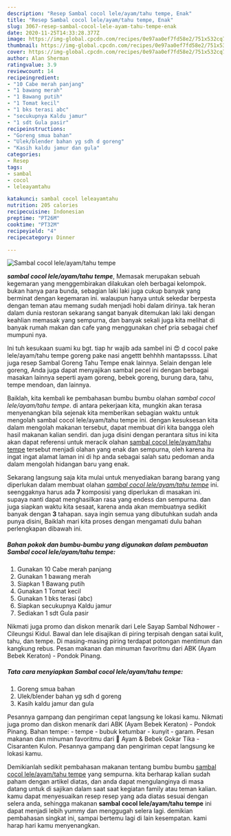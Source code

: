 ```yaml
---
description: "Resep Sambal cocol lele/ayam/tahu tempe, Enak"
title: "Resep Sambal cocol lele/ayam/tahu tempe, Enak"
slug: 3067-resep-sambal-cocol-lele-ayam-tahu-tempe-enak
date: 2020-11-25T14:33:28.377Z
image: https://img-global.cpcdn.com/recipes/0e97aa0ef7fd58e2/751x532cq70/sambal-cocol-leleayamtahu-tempe-foto-resep-utama.jpg
thumbnail: https://img-global.cpcdn.com/recipes/0e97aa0ef7fd58e2/751x532cq70/sambal-cocol-leleayamtahu-tempe-foto-resep-utama.jpg
cover: https://img-global.cpcdn.com/recipes/0e97aa0ef7fd58e2/751x532cq70/sambal-cocol-leleayamtahu-tempe-foto-resep-utama.jpg
author: Alan Sherman
ratingvalue: 3.9
reviewcount: 14
recipeingredient:
- "10 Cabe merah panjang"
- "1 bawang merah"
- "1 Bawang putih"
- "1 Tomat kecil"
- "1 bks terasi abc"
- "secukupnya Kaldu jamur"
- "1 sdt Gula pasir"
recipeinstructions:
- "Goreng smua bahan"
- "Ulek/blender bahan yg sdh d goreng"
- "Kasih kaldu jamur dan gula"
categories:
- Resep
tags:
- sambal
- cocol
- leleayamtahu

katakunci: sambal cocol leleayamtahu 
nutrition: 205 calories
recipecuisine: Indonesian
preptime: "PT26M"
cooktime: "PT32M"
recipeyield: "4"
recipecategory: Dinner

---
```



![Sambal cocol lele/ayam/tahu tempe](https://img-global.cpcdn.com/recipes/0e97aa0ef7fd58e2/751x532cq70/sambal-cocol-leleayamtahu-tempe-foto-resep-utama.jpg)

<b><i>sambal cocol lele/ayam/tahu tempe</i></b>, Memasak merupakan sebuah kegemaran yang menggembirakan dilakukan oleh berbagai kelompok. bukan hanya para bunda, sebagian laki laki juga cukup banyak yang berminat dengan kegemaran ini. walaupun hanya untuk sekedar berpesta dengan teman atau memang sudah menjadi hobi dalam dirinya. tak heran dalam dunia restoran sekarang sangat banyak ditemukan laki laki dengan keahlian memasak yang sempurna, dan banyak sekali juga kita melihat di banyak rumah makan dan cafe yang menggunakan chef pria sebagai chef mumpuni nya.

Ini tuh kesukaan suami ku bgt. tiap hr wajib ada sambel ini 😍 d cocol pake lele/ayam/tahu tempe goreng pake nasi angettt behhhh mantapssss. Lihat juga resep Sambal Goreng Tahu Tempe enak lainnya. Selain dengan lele goreng, Anda juga dapat menyajikan sambal pecel ini dengan berbagai masakan lainnya seperti ayam goreng, bebek goreng, burung dara, tahu, tempe mendoan, dan lainnya.

Baiklah, kita kembali ke pembahasan bumbu bumbu olahan <i>sambal cocol lele/ayam/tahu tempe</i>. di antara pekerjaan kita, mungkin akan terasa menyenangkan bila sejenak kita memberikan sebagian waktu untuk mengolah sambal cocol lele/ayam/tahu tempe ini. dengan kesuksesan kita dalam mengolah makanan tersebut, dapat membuat diri kita bangga oleh hasil makanan kalian sendiri. dan juga disini dengan perantara situs ini kita akan dapat referensi untuk meracik olahan <u>sambal cocol lele/ayam/tahu tempe</u> tersebut menjadi olahan yang enak dan sempurna, oleh karena itu ingat ingat alamat laman ini di hp anda sebagai salah satu pedoman anda dalam mengolah hidangan baru yang enak.


Sekarang langsung saja kita mulai untuk menyediakan barang barang yang diperlukan dalam membuat olahan <u><i>sambal cocol lele/ayam/tahu tempe</i></u> ini. seenggaknya harus ada <b>7</b> komposisi yang diperlukan di masakan ini. supaya nanti dapat menghasilkan rasa yang endess dan sempurna. dan juga siapkan waktu kita sesaat, karena anda akan membuatnya sedikit banyak dengan <b>3</b> tahapan. saya ingin semua yang dibutuhkan sudah anda punya disini, Baiklah mari kita proses dengan mengamati dulu bahan perlengkapan dibawah ini.

<!--inarticleads1-->

##### Bahan pokok dan bumbu-bumbu yang digunakan dalam pembuatan Sambal cocol lele/ayam/tahu tempe:

1. Gunakan 10 Cabe merah panjang
1. Gunakan 1 bawang merah
1. Siapkan 1 Bawang putih
1. Gunakan 1 Tomat kecil
1. Gunakan 1 bks terasi (abc)
1. Siapkan secukupnya Kaldu jamur
1. Sediakan 1 sdt Gula pasir


Nikmati juga promo dan diskon menarik dari Lele Sayap Sambal Ndhower - Cileungsi Kidul. Bawal dan lele disajikan di piring terpisah dengan satai kulit, tahu, dan tempe. Di masing-masing piring terdapat potongan mentimun dan kangkung rebus. Pesan makanan dan minuman favoritmu dari ABK (Ayam Bebek Keraton) - Pondok Pinang. 

<!--inarticleads2-->

##### Tata cara menyiapkan Sambal cocol lele/ayam/tahu tempe:

1. Goreng smua bahan
1. Ulek/blender bahan yg sdh d goreng
1. Kasih kaldu jamur dan gula


Pesannya gampang dan pengiriman cepat langsung ke lokasi kamu. Nikmati juga promo dan diskon menarik dari ABK (Ayam Bebek Keraton) - Pondok Pinang. Bahan tempe: - tempe - bubuk ketumbar - kunyit - garam. Pesan makanan dan minuman favoritmu dari 🌟 Ayam &amp; Bebek Gokar Tika - Cisaranten Kulon. Pesannya gampang dan pengiriman cepat langsung ke lokasi kamu. 

Demikianlah sedikit pembahasan makanan tentang bumbu bumbu <u>sambal cocol lele/ayam/tahu tempe</u> yang sempurna. kita berharap kalian sudah paham dengan artikel diatas, dan anda dapat mengulanginya di masa datang untuk di sajikan dalam saat saat kegiatan family atau teman kalian. kamu dapat menyesuaikan resep resep yang ada diatas sesuai dengan selera anda, sehingga makanan <b>sambal cocol lele/ayam/tahu tempe</b> ini dapat menjadi lebih yummy dan menggugah selera lagi. demikian pembahasan singkat ini, sampai bertemu lagi di lain kesempatan. kami harap hari kamu menyenangkan.
